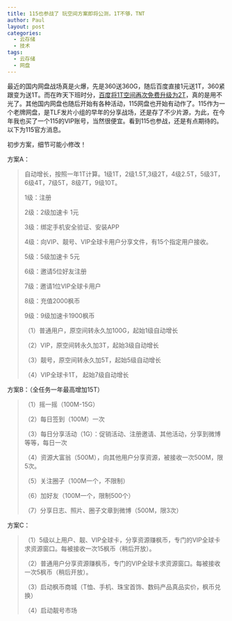 ```yaml
---
title: 115也参战了 玩空间方案即将公测，1T不够，TNT
author: Paul
layout: post
categories:
  - 云存储
  - 技术
tags:
  - 云存储
  - 网盘
--- 
```



最近的国内网盘战场真是火爆，先是360送360G，随后百度直接1元送1T，360紧跟变为送1T。而在昨天下班时分，<a href="http://yun.baidu.com/1t" target="_blank">百度将1T空间再次免费升级为2T</a>，真的是用不光了。其他国内网盘也随后开始有各种活动，115网盘也开始有动作了。115作为一个老牌网盘，是TLF发片小组的早年的分享战场，还是存了不少片源，为此，在今年我也买了一个115的VIP账号，当然很便宜。看到115也参战，还是有点期待的。以下为115官方消息。

<!--more-->

初步方案，细节可能小修改！

方案A：

> 自动增长，按照一年1T计算。1级1T，2级1.5T,3级2T，4级2.5T，5级3T，6级4T，7级5T，8级7T，9级10T。
> 
> 1级：注册
> 
> 2级：2级加速卡 1元
> 
> 3级：绑定手机安全验证、安装APP
> 
> 4级：向VIP、靓号、VIP全球卡用户分享文件，有15个指定用户接收。
> 
> 5级：5级加速卡 5元
> 
> 6级：邀请5位好友注册
> 
> 7级：邀请1位VIP全球卡用户
> 
> 8级：充值2000枫币
> 
> 9级：9级加速卡1900枫币
> 
> （1）普通用户，原空间转永久加100G，起始1级自动增长
> 
> （2）VIP，原空间转永久加3T，起始3级自动增长
> 
> （3）靓号，原空间转永久加5T，起始5级自动增长
> 
> （4）VIP全球卡1T， 起始7级自动增长

方案B：（全任务一年最高增加15T）

> （1）摇一摇（100M-15G）
> 
> （2）每日签到（100M）一次
> 
> （3）每日分享活动（1G）：促销活动、注册邀请、其他活动，分享到微博等等，每日一次
> 
> （4）资源大富翁（500M），向其他用户分享资源，被接收一次500M，限5次。
> 
> （5）关注圈子（100M一个，不限制）
> 
> （6）加好友（100M一个，限制500个）
> 
> （7）分享日志、照片、圈子文章到微博（500M，限3次）

方案C：

> （1）5级以上用户、靓、VIP全球卡，分享资源赚枫币，专门的VIP全球卡求资源窗口。每被接收一次15枫币（稍后开放）。
> 
> （2）普通用户分享资源赚枫币，专门的VIP全球卡求资源窗口。每被接收一次5枫币（稍后开放）。
> 
> （3）启动枫币商城（T恤、手机、珠宝首饰、数码产品真品实价，枫币兑换）
> 
> （4）启动靓号市场